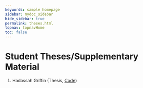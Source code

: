 ```yaml
---
keywords: sample homepage
sidebar: mydoc_sidebar
hide_sidebar: true
permalink: theses.html
topnav: topnavHome
toc: false
---
```



# Student Theses/Supplementary Material

1. Hadassah Griffin (Thesis, [Code][griffinH])





[griffinH]: https://byui-physics.gitub.io/main/files/theses/Griffin_H/SeniorThesisCodeGriffinH.zip


